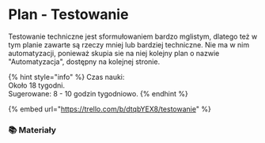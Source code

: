 # Plan - Testowanie

Testowanie techniczne jest sformułowaniem bardzo mglistym, dlatego też w tym planie zawarte są rzeczy mniej lub bardziej techniczne. Nie ma w nim automatyzacji, ponieważ skupia sie na niej kolejny plan o nazwie "Automatyzacja", dostępny na kolejnej stronie.

{% hint style="info" %}
Czas nauki:  
Około 18 tygodni.  
Sugerowane: 8 - 10 godzin tygodniowo.
{% endhint %}

{% embed url="https://trello.com/b/dtqbYEX8/testowanie" %}

### 📚 Materiały <a id="materialy"></a>

